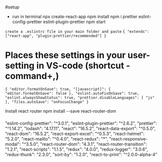 #setup

- run in terminal
  npx create-react-app <App-name>
  npm install
  npm i prettier eslint-config-prettier eslint-plugin-prettier
  npm start

`create a .eslintrc file in your main folder and paste`
`{ "extends": ["react-app", "plugin:prettier/recommended"] }`

# Places these settings in your user-setting in VS-code (shortcut - command+,)

`{ "editor.formatOnSave": true, "[javascript]": { "editor.formatOnSave": false }, "eslint.autoFixOnSave": true, "eslint.alwaysShowStatus": true, "prettier.disableLanguages": [ "js" ], "files.autoSave": "onFocusChange" }`

Install react router
npm install --save react-router-dom
#####
"eslint-config-prettier": "^3.0.1",
    "eslint-plugin-prettier": "^2.6.2",
    "prettier": "^1.14.2",
    "lodash": "4.17.11",
    "react": "16.5.2",
    "react-data-export": "^0.5.0",
    "react-dom": "16.5.2",
    "react-export-excel": "^0.5.3",
    "react-helmet": "5.2.0",
    "react-mailto": "^0.4.0",
    "react-redux": "*",
    "react-responsive-modal": "^3.5.0",
    "react-router-dom": "4.3.1",
    "react-router-transition": "1.2.1",
    "react-scripts": "1.1.5",
    "redux": "4.0.0",
    "redux-logger": "3.0.6",
    "redux-thunk": "2.3.0",
    "sort-by": "1.2.0",
    "react-to-print": "^2.0.0-alpha-4"



